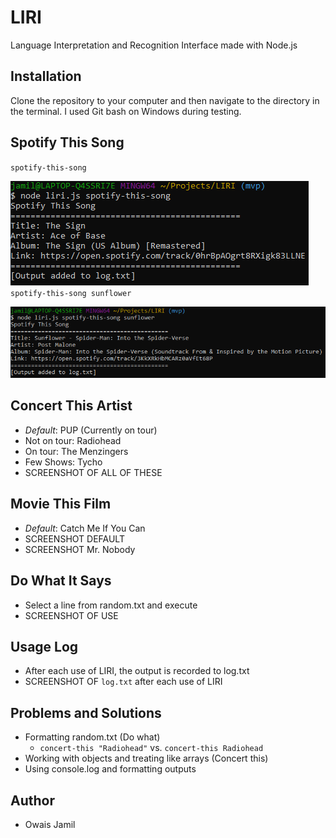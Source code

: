 # LIRI
Language Interpretation and Recognition Interface made with Node.js
## Installation
Clone the repository to your computer and then navigate to the directory in the terminal. I used Git bash on Windows during testing.
## Spotify This Song
`spotify-this-song` 
 
![Default Spotify-This-Song](/screenshots/spotify1.PNG)   
`spotify-this-song sunflower` 
   
![sunflower](screenshots/spotify2.PNG)
## Concert This Artist
- *Default*: PUP (Currently on tour)
- Not on tour: Radiohead
- On tour: The Menzingers
- Few Shows: Tycho
- SCREENSHOT OF ALL OF THESE
## Movie This Film
- *Default*: Catch Me If You Can
- SCREENSHOT DEFAULT
- SCREENSHOT Mr. Nobody
## Do What It Says
- Select a line from random.txt and execute
- SCREENSHOT OF USE
## Usage Log
- After each use of LIRI, the output is recorded to log.txt
- SCREENSHOT OF `log.txt` after each use of LIRI
## Problems and Solutions
- Formatting random.txt (Do what)
    - `concert-this "Radiohead"` vs. `concert-this Radiohead`
- Working with objects and treating like arrays (Concert this)
- Using console.log and formatting outputs
## Author
- Owais Jamil